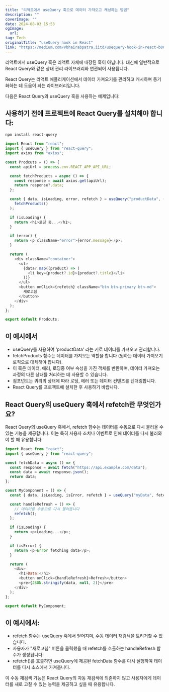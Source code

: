 ```yaml
---
title: "리액트에서 useQuery 훅으로 데이터 가져오고 캐싱하는 방법"
description: ""
coverImage: ""
date: 2024-08-03 15:53
ogImage: 
  url: 
tag: Tech
originalTitle: "useQuery hook in React"
link: "https://medium.com/@bhairabpatra.iitd/usequery-hook-in-react-b06ef604ea46"
---
```




리액트에서 useQuery 훅은 리액트 자체에 내장된 훅이 아닙니다. 대신에 일반적으로 React Query와 같은 상태 관리 라이브러리와 연관되어 사용됩니다.

React Query는 리액트 애플리케이션에서 데이터 가져오기를 관리하고 캐시하며 동기화하는 데 도움이 되는 라이브러리입니다.

다음은 React Query와 useQuery 훅을 사용하는 예제입니다:

## 사용하기 전에 프로젝트에 React Query를 설치해야 합니다:

<div class="content-ad"></div>

```js
npm install react-query
```

```js
import React from "react";
import { useQuery } from "react-query";
import axios from "axios";

const Prodcuts = () => {
  const apiUrl = process.env.REACT_APP_API_URL;

  const fetchProducts = async () => {
    const response = await axios.get(apiUrl);
    return response?.data;
  };

  const { data, isLoading, error, refetch } = useQuery("productData", () =>
    fetchProducts()
  );

  if (isLoading) {
    return <h1>로딩 중...</h1>;
  }

  if (error) {
    return <p className="error">{error.message}</p>;
  }

  return (
    <div className="container">
      <ul>
        {data?.map((product) => (
          <li key={product?.id}>{product?.title}</li>
        ))}
      </ul>
      <button onClick={refetch} className="btn btn-primary btn-md">
        새로고침
      </button>
    </div>
  );
};

export default Prodcuts;
```

## 이 예시에서

- useQuery를 사용하여 'productData' 라는 키로 데이터를 가져오고 관리합니다.
- fetchProducts 함수는 데이터를 가져오는 역할을 합니다 (원하는 데이터 가져오기 로직으로 대체해야 합니다).
- 이 훅은 데이터, 에러, 로딩중 여부 속성을 가진 객체를 반환하며, 데이터 가져오는 과정의 다른 상태를 처리하는 데 사용할 수 있습니다.
- 컴포넌트는 쿼리의 상태에 따라 로딩, 에러 또는 데이터 컨텐츠를 렌더링합니다.
- React Query를 프로젝트에 설치한 후 사용하기 바랍니다.

<div class="content-ad"></div>

## React Query의 useQuery 훅에서 refetch란 무엇인가요?

React Query의 useQuery 훅에서, refetch 함수는 데이터를 수동으로 다시 불러올 수 있는 기능을 제공합니다. 이는 특히 사용자 조치나 이벤트로 인해 데이터를 다시 불러와야 할 때 유용합니다.

```js
import React from "react";
import { useQuery } from "react-query";

const fetchData = async () => {
  const response = await fetch("https://api.example.com/data");
  const data = await response.json();
  return data;
};

const MyComponent = () => {
  const { data, isLoading, isError, refetch } = useQuery("myData", fetchData);

  const handleRefresh = () => {
    // 데이터를 수동으로 다시 불러옵니다
    refetch();
  };

  if (isLoading) {
    return <p>Loading...</p>;
  }

  if (isError) {
    return <p>Error fetching data</p>;
  }

  return (
    <div>
      <h1>Data:</h1>
      <button onClick={handleRefresh}>Refresh</button>
      <pre>{JSON.stringify(data, null, 2)}</pre>
    </div>
  );
};

export default MyComponent;
```

## 이 예시에서:

<div class="content-ad"></div>

- refetch 함수는 useQuery 훅에서 얻어지며, 수동 데이터 재검색을 트리거할 수 있습니다.
- 사용자가 "새로고침" 버튼을 클릭했을 때 refetch를 호출하는 handleRefresh 함수가 생성됩니다.
- refetch()를 호출하면 useQuery에 제공된 fetchData 함수를 다시 실행하여 데이터를 다시 소스에서 가져옵니다.

이 수동 재검색 기능은 React Query의 자동 재검색에 의존하지 않고 사용자에게 데이터를 새로 고칠 수 있는 능력을 제공하고 싶을 때 유용합니다.

